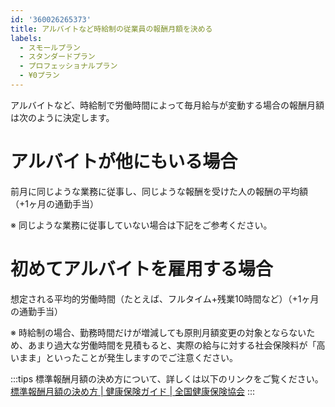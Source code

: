 ```yaml
---
id: '360026265373'
title: アルバイトなど時給制の従業員の報酬月額を決める
labels:
  - スモールプラン
  - スタンダードプラン
  - プロフェッショナルプラン
  - ¥0プラン
---
```

アルバイトなど、時給制で労働時間によって毎月給与が変動する場合の報酬月額は次のように決定します。

# アルバイトが他にもいる場合

前月に同じような業務に従事し、同じような報酬を受けた人の報酬の平均額（+1ヶ月の通勤手当）

※ 同じような業務に従事していない場合は下記をご参考ください。

# 初めてアルバイトを雇用する場合

想定される平均的労働時間（たとえば、フルタイム+残業10時間など）（+1ヶ月の通勤手当）

※ 時給制の場合、勤務時間だけが増減しても原則月額変更の対象とならないため、あまり過大な労働時間を見積もると、実際の給与に対する社会保険料が「高いまま」といったことが発生しますのでご注意ください。

:::tips
標準報酬月額の決め方について、詳しくは以下のリンクをご覧ください。
[標準報酬月額の決め方 | 健康保険ガイド | 全国健康保険協会](https://www.kyoukaikenpo.or.jp/g3/cat320/sb3160/sbb3165/1963-232)
:::
